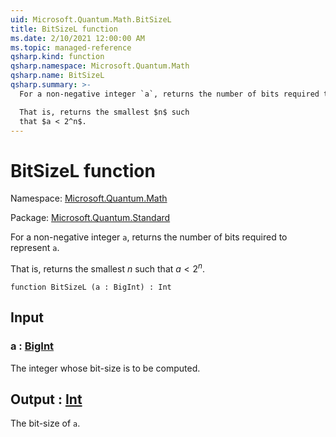```yaml
---
uid: Microsoft.Quantum.Math.BitSizeL
title: BitSizeL function
ms.date: 2/10/2021 12:00:00 AM
ms.topic: managed-reference
qsharp.kind: function
qsharp.namespace: Microsoft.Quantum.Math
qsharp.name: BitSizeL
qsharp.summary: >-
  For a non-negative integer `a`, returns the number of bits required to represent `a`.

  That is, returns the smallest $n$ such
  that $a < 2^n$.
---
```


# BitSizeL function

Namespace: [Microsoft.Quantum.Math](xref:Microsoft.Quantum.Math)

Package: [Microsoft.Quantum.Standard](https://nuget.org/packages/Microsoft.Quantum.Standard)


For a non-negative integer `a`, returns the number of bits required to represent `a`.That is, returns the smallest $n$ suchthat $a < 2^n$.

```qsharp
function BitSizeL (a : BigInt) : Int
```


## Input

### a : [BigInt](xref:microsoft.quantum.lang-ref.bigint)

The integer whose bit-size is to be computed.



## Output : [Int](xref:microsoft.quantum.lang-ref.int)

The bit-size of `a`.